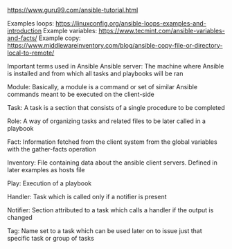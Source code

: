 https://www.guru99.com/ansible-tutorial.html

Examples loops:
https://linuxconfig.org/ansible-loops-examples-and-introduction
Example variables:
https://www.tecmint.com/ansible-variables-and-facts/
Example copy:
https://www.middlewareinventory.com/blog/ansible-copy-file-or-directory-local-to-remote/

Important terms used in Ansible
Ansible server:
The machine where Ansible is installed and from which all tasks and playbooks will be ran

Module:
Basically, a module is a command or set of similar Ansible commands meant to be executed on the client-side

Task:
A task is a section that consists of a single procedure to be completed

Role:
A way of organizing tasks and related files to be later called in a playbook

Fact:
Information fetched from the client system from the global variables with the gather-facts operation

Inventory:
File containing data about the ansible client servers. Defined in later examples as hosts file

Play:
Execution of a playbook

Handler:
Task which is called only if a notifier is present

Notifier:
Section attributed to a task which calls a handler if the output is changed

Tag:
Name set to a task which can be used later on to issue just that specific task or group of tasks